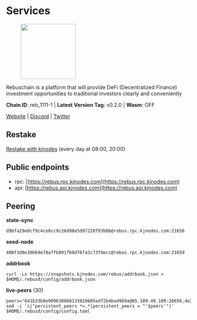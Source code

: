 # Services

<figure><img src="https://raw.githubusercontent.com/kj89/testnet_manuals/main/pingpub/logos/rebus.png" width="150" alt=""><figcaption></figcaption></figure>

Rebuschain is a platform that will provide DeFi (Decentralized Finance)  investment opportunities to traditional investors clearly and conveniently

**Chain ID**: reb_1111-1 | **Latest Version Tag**: v0.2.0 | **Wasm**: OFF

[Website](https://www.rebuschain.com) | [Discord](https://discord.gg/rebuschain) | [Twitter](https://twitter.com/RebusChain)

## Restake

[Restake with kjnodes](https://restake.app/rebus/rebusvaloper1vndzy8y55ylgpmmsc34uy8rm6kqlml6ffs9lrv) (every day at 08:00, 20:00)
## Public endpoints

* rpc: [https://rebus.rpc.kjnodes.com](https://rebus.rpc.kjnodes.com)
* api: [https://rebus.api.kjnodes.com](https://rebus.api.kjnodes.com)

## Peering

**state-sync**

```
d9bfa29e0cf9c4ce0cc9c26d98e5d97228f93b0b@rebus.rpc.kjnodes.com:21656
```

**seed-node**

```
400f3d9e30b69e78a7fb891f60d76fa3c73f0ecc@rebus.rpc.kjnodes.com:21659
```

**addrbook**
```
curl -Ls https://snapshots.kjnodes.com/rebus/addrbook.json > $HOME/.rebusd/config/addrbook.json
```

**live-peers** (30)
```
peers="641b33b0e909630868133820605edf2b4ba4969a@65.109.49.109:26656,4e2a874e538319f204f03751a5e458d0371d5b92@65.108.98.125:60556,256d9790bf186f5a275790f7fe01e1b8800dcaaf@65.21.88.78:26656,6ad5dd14c578016cc7bc4d7c6d6f7f773bba39af@65.109.60.57:26656,346bf012c17fa30ef70ae72f082374838626532a@65.108.106.131:26696,d28516746773bfaeca4efa5537c0bf5990b8828e@65.21.229.33:27656,4a4d2e7070e05ad6c13628d2f191d96172659452@65.109.65.210:40656,f546370843f92e2415524a7b18f9cd528e2fd706@65.109.55.186:26656,ff7031f45a97600076f72b9318167e3dfcd2a17e@65.21.136.170:52656,12703ce9efe6c1171c193dae2e2041a2be610852@65.108.44.149:29656,1fcb45323f9045707c0c344a60d7cb906008cfaf@65.109.80.176:26656,ce38728ac38ebbb4a72d496d42f8e9030af441d7@162.19.137.25:26656,404ae118865c1485f7859fa2c7cc2e3b8c402a14@51.75.135.34:26656,3a378fbfae33a593b913371c876c9d275c0abb12@213.239.215.77:26656,a3d975c913570ad217d9a3de01a8616ad5ce20f8@142.132.128.137:26656,5a13200e67f6cb5385d9d8f8c68a7b5e62f8cd54@188.34.176.96:26656,e056318da91e77585f496333040e00e12f6941d1@51.83.97.166:26656,237bfc05da5f8cabee00f148995333f37186d232@164.68.121.101:26656,2b7c9ae046c35b48cb7d3d16416c3f36ab648f66@149.102.136.149:26656,b1b08fe470551dca6d6631fb1bfabb814f6c1aec@54.37.129.164:54556,6daeb8cfea285f561e167a0d94718b61e2cf7944@5.189.187.36:21656,3e319c765b7b48d518a2e3218efc317234b81681@142.132.159.188:26656,1e19e8668693863bf573c61f1a83523bf661f9ad@38.242.242.99:26656,b212d5740b2e11e54f56b072dc13b6134650cfb5@169.155.168.16:26656,89ded0a3987d22e46b756fead439e2a4d25f23cb@185.144.99.30:26656,6ac55af662061d3669d7c70961a8fd87ba2f2075@65.108.200.142:26696,056d6a61c8a4c5ccb02123d67a013434423f155a@149.102.142.57:26656,c126eed9cfede7802d78f570fec8175835309a73@141.95.127.146:26656,d9bfa29e0cf9c4ce0cc9c26d98e5d97228f93b0b@65.109.88.38:21656,0863966356f6532377aeba663415258d44ddbd13@88.99.164.158:40106"
sed -i 's|^persistent_peers *=.*|persistent_peers = "'$peers'"|' $HOME/.rebusd/config/config.toml
```
